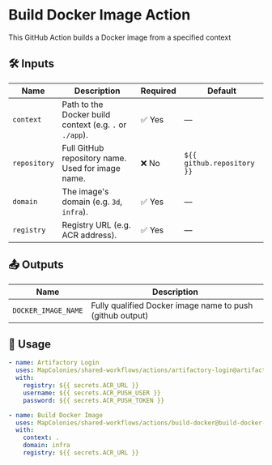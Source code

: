 # Build Docker Image Action

This GitHub Action builds a Docker image from a specified context

## 🛠 Inputs

| Name         | Description                                                                 | Required | Default                        |
|--------------|-----------------------------------------------------------------------------|----------|--------------------------------|
| `context`    | Path to the Docker build context (e.g. `.` or `./app`).                     | ✅ Yes   | —                              |
| `repository` | Full GitHub repository name. Used for image name.                           | ❌ No    | `${{ github.repository }}`     |
| `domain`      | The image's domain (e.g. `3d`, `infra`).                                 | ✅ Yes   | —                              |
| `registry`   | Registry URL (e.g. ACR address).                                            | ✅ Yes   | —                              |
## 📤 Outputs

| Name    | Description                      |
|---------|----------------------------------|
| `DOCKER_IMAGE_NAME` | Fully qualified Docker image name to push (github output)|

## 🚀 Usage

<!-- x-release-please-start-version -->

```yaml
- name: Artifactory Login
  uses: MapColonies/shared-workflows/actions/artifactory-login@artifactory-login-v2.0.0
  with:
    registry: ${{ secrets.ACR_URL }}
    username: ${{ secrets.ACR_PUSH_USER }}
    password: ${{ secrets.ACR_PUSH_TOKEN }}

- name: Build Docker Image
  uses: MapColonies/shared-workflows/actions/build-docker@build-docker-v2.0.0
  with:
    context: .
    domain: infra
    registry: ${{ secrets.ACR_URL }}
```
<!-- x-release-please-end-version -->

